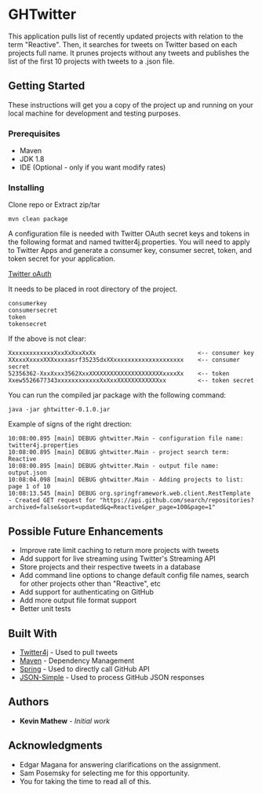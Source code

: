 # GHTwitter

This application pulls list of recently updated projects with relation to the term "Reactive". Then, it searches for tweets on Twitter based on each projects full name. It prunes projects without any tweets and publishes the list of the first 10 projects with tweets to a .json file.

## Getting Started

These instructions will get you a copy of the project up and running on your local machine for development and testing purposes. 

### Prerequisites

* Maven
* JDK 1.8
* IDE (Optional - only if you want modify rates)

### Installing

Clone repo or Extract zip/tar


```
mvn clean package 
```

A configuration file is needed with Twitter OAuth secret keys and tokens in the following format and named twitter4j.properties. You will need to apply to Twitter Apps and generate a consumer key, consumer secret, token, and token secret for your application.

[Twitter oAuth](https://developer.twitter.com/en/docs/basics/authentication/overview/application-only.html)

It needs to be placed in root directory of the project.

```
consumerkey
consumersecret
token
tokensecret
```

If the above is not clear:

```
XxxxxxxxxxxxxXxxXxXxxXxXx                             <-- consumer key
XXxxxXxxxxXXXxxxxasrf35235dxXXxxxxxxxxxxxxxxxxxxxx    <-- consumer secret
52356362-XxxXxxx3562XxxXXXXXXXXXXXXXXXXXXXXXxxxxXx    <-- token
Xxew5526677343xxxxxxxxxxxxXxXxxXXXXXXXXXXXXxx         <-- token secret
```

You can run the compiled jar package with the following command:

```
java -jar ghtwitter-0.1.0.jar
```

Example of signs of the right drection:

```
10:08:00.895 [main] DEBUG ghtwitter.Main - configuration file name: twitter4j.properties
10:08:00.895 [main] DEBUG ghtwitter.Main - project search term: Reactive
10:08:00.895 [main] DEBUG ghtwitter.Main - output file name: output.json
10:08:04.098 [main] DEBUG ghtwitter.Main - Adding projects to list: page 1 of 10
10:08:13.545 [main] DEBUG org.springframework.web.client.RestTemplate - Created GET request for "https://api.github.com/search/repositories?archived=false&sort=updated&q=Reactive&per_page=100&page=1"
```

## Possible Future Enhancements

* Improve rate limit caching to return more projects with tweets
* Add support for live streaming using Twitter's Streaming API
* Store projects and their respective tweets in a database
* Add command line options to change default config file names, search for other projects other than "Reactive", etc
* Add support for authenticating on GitHub
* Add more output file format support
* Better unit tests

## Built With

* [Twitter4j](https://github.com/yusuke/twitter4j/) - Used to pull tweets
* [Maven](https://maven.apache.org/) - Dependency Management
* [Spring](https://rometools.github.io/rome/) - Used to directly call GitHub API
* [JSON-Simple](https://code.google.com/archive/p/json-simple/) - Used to process GitHub JSON responses
 

## Authors

* **Kevin Mathew** - *Initial work* 


## Acknowledgments

* Edgar Magana for answering clarifications on the assignment.
* Sam Posemsky for selecting me for this opportunity.
* You for taking the time to read all of this.
